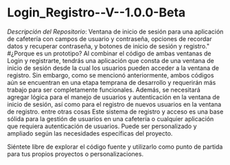 # Login_Registro--V--1.0.0-Beta
*Descripción del Repositorio*: Ventana de inicio de sesión para una aplicación de cafetería con campos de usuario y contraseña, opciones de recordar datos y recuperar contraseña, y botones de inicio de sesión y registro."
#¿Porque es un prototipo?
Al combinar el código de ambas ventanas de Login y registrarte, tendrás una aplicación que consta de una ventana de inicio de sesión desde la cual los usuarios pueden acceder a la ventana de registro. Sin embargo, como se mencionó anteriormente, ambos códigos aún se encuentran en una etapa temprana de desarrollo y requerirán más trabajo para ser completamente funcionales. Además, se necesitará agregar lógica para el manejo de usuarios y autenticación en la ventana de inicio de sesión, así como para el registro de nuevos usuarios en la ventana de registro. entre otras cosas 
Este sistema de registro y acceso es una base sólida para la gestión de usuarios en una cafetería o cualquier aplicación que requiera autenticación de usuarios. Puede ser personalizado y ampliado según las necesidades específicas del proyecto.

Siéntete libre de explorar el código fuente y utilizarlo como punto de partida para tus propios proyectos o personalizaciones.
